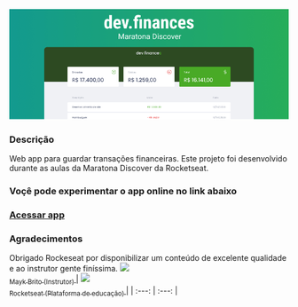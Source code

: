 <img src="/assets/capa-github.png">

### Descrição
Web app para guardar transações financeiras. Este projeto foi desenvolvido durante as aulas da Maratona Discover da Rocketseat.
### Voçê pode experimentar o app online no link abaixo
### <a href="https://patrickrios.github.io/dev-finances-maratona-discover/" target="_blank">Acessar app</a>
### Agradecimentos
Obrigado Rockeseat por disponibilizar um conteúdo de excelente qualidade e ao instrutor gente finíssima.
[<img src="https://avatars.githubusercontent.com/u/6643122?s=460&u=1e9e1f04b76fb5374e6a041f5e41dce83f3b5d92&v=4" width=115 > <br> <sub> Mayk Brito (Instrutor) </sub>](https://github.com/maykbrito) | [<img src="https://avatars.githubusercontent.com/u/28929274?s=200&v=4" width=115 > <br> <sub> Rocketseat (Plataforma de educação) </sub>](https://github.com/Rocketseat) |
| :---: | :---: |

